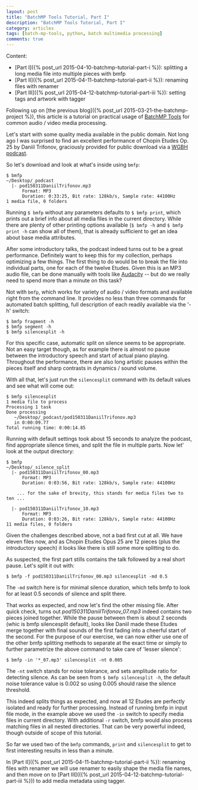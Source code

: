 ```yaml
---
layout: post
title: "BatchMP Tools Tutorial, Part I"
description: "BatchMP Tools Tutorial, Part I"
category: articles
tags: [batch-mp-tools, python, batch multimedia processing]
comments: true
---
```


Content:

+ [Part I]({% post_url 2015-04-10-batchmp-tutorial-part-i %}): splitting a long media file into multiple pieces with bmfp
+ [Part II]({% post_url 2015-04-11-batchmp-tutorial-part-ii %}): renaming files with renamer
+ [Part III]({% post_url 2015-04-12-batchmp-tutorial-part-iii %}): setting tags and artwork with tagger


Following up on [the previous blog]({% post_url 2015-03-21-the-batchmp-project %}), this article is a tutorial on practical usage of [BatchMP Tools](https://github.com/akpw/batch-mp-tools) for common audio / video media processing.

Let's start with some quality media available in the public domain. Not long ago I was surprised to find an excellent performance of Chopin Etudes Op. 25 by Daniil Trifonov, graciously provided for public download via a [WGBH podcast](http://www.wgbh.org/programs/Classical-Performance-Podcast-391/episodes/Chopin-with-Daniil-Trifonov-60828).

So let's download and look at what's inside using ```bmfp```:

````
$ bmfp
~/Desktop/_podcast
  |- pod150311DaniilTrifonov.mp3
      Format: MP3
      Duration: 0:33:25, Bit rate: 128kb/s, Sample rate: 44100Hz
1 media file, 0 folders
````

Running ```$ bmfp``` without any parameters defaults to ```$ bmfp print```, which prints out a brief info about all media files in the current directory. While there are plenty of other printing options available (```$ bmfp -h``` and ```$ bmfp print -h``` can show all of them), that is already sufficient to get an idea about base media attributes.

After some introductory talks, the podcast indeed turns out to be a great performance. Definitely want to keep this for my collection, perhaps optimizing a few things. The first thing to do would be to break the file into individual parts, one for each of the twelve Etudes. Given this is an MP3 audio file, can be done manually with tools like [Audacity](http://audacity.sourceforge.net/help/faq_i18n?s=files&i=split) -- but do we really need to spend more than a minute on this task?

Not with ```bmfp```, which works for variety of audio / video formats and available right from the command line. It provides no less than three commands for automated batch splitting, full description of each readily available via the '-h' switch:

````
$ bmfp fragment -h
$ bmfp segment -h
$ bmfp silencesplit -h
````

For this specific case, automatic split on silence seems to be appropriate. Not an easy target though, as for example there is almost no pause between the introductory speech and start of actual piano playing. Throughout the performance, there are also long artistic pauses within the pieces itself and sharp contrasts in dynamics / sound volume.

With all that, let's just run the ```silencesplit``` command with its default values and see what will come out:

````
$ bmfp silencesplit
1 media file to process
Processing 1 task
Done processing
   ~/Desktop/_podcast/pod150311DaniilTrifonov.mp3
   in 0:00:09.77
Total running time: 0:00:14.85
````

Running with default settings took about 15 seconds to analyze the podcast, find appropriate silence times, and split the file in multiple parts.
Now let' look at the output directory:

````
$ bmfp
~/Desktop/_silence_split
  |- pod150311DaniilTrifonov_00.mp3
      Format: MP3
      Duration: 0:03:56, Bit rate: 128kb/s, Sample rate: 44100Hz

    ... for the sake of brevity, this stands for media files two to ten ...

  |- pod150311DaniilTrifonov_10.mp3
      Format: MP3
      Duration: 0:03:26, Bit rate: 128kb/s, Sample rate: 44100Hz
11 media files, 0 folders
````

Given the challenges described above, not a bad first cut at all. We have eleven files now, and as Chopin Etudes Opus 25 are 12 pieces (plus the introductory speech) it looks like there is still some more splitting to do.

As suspected, the first part stills contains the talk followed by a real short pause. Let's split it out with:

````
$ bmfp -f pod150311DaniilTrifonov_00.mp3 silencesplit -md 0.5
````

The ```-md``` switch here is for minimal silence duration, which tells bmfp to look for at least 0.5 seconds of silence and split there.

That works as expected, and now let's find the other missing file. After quick check, turns out *pod150311DaniilTrifonov_07.mp3* indeed contains two pieces joined together. While the pause between them is about 2 seconds (whic is bmfp silencesplit default), looks like Daniil made these Etudes merge together with final sounds of the first fading into a cheerful start of the second. For the purpose of our exercise, we can now either use one of the other bmfp splitting methods to separate at the exact time or simply to further parametrize the above command to take care of 'lesser silence':

````
$ bmfp -in '*_07.mp3' silencesplit -nt 0.005
````

The ``-nt`` switch stands for noise tolerance, and sets amplitude ratio for detecting silence. As can be seen from `$ bmfp silencesplit -h`, the default noise tolerance value is 0.002 so using 0.005 should raise the silence threshold.

This indeed splits things as expected, and now all 12 Etudes are perfectly isolated and ready for further processing.
Instead of running bmfp in input file mode, in the example above we used the `-in` switch to specify media files in current directory. With additional `-r` switch, bmfp would also process matching files in all nested directories. That can be very powerful indeed, though outside of scope of this tutorial.

So far we used two of the `bmfp` commands, `print` and `silencesplit` to get to first interesting results in less than a minute.

In [Part II]({% post_url 2015-04-11-batchmp-tutorial-part-ii %}): renaming files with renamer we will use renamer to easily shape the media file names, and then move on to [Part III](({% post_url 2015-04-12-batchmp-tutorial-part-iii %})) to add media metadata using tagger.
